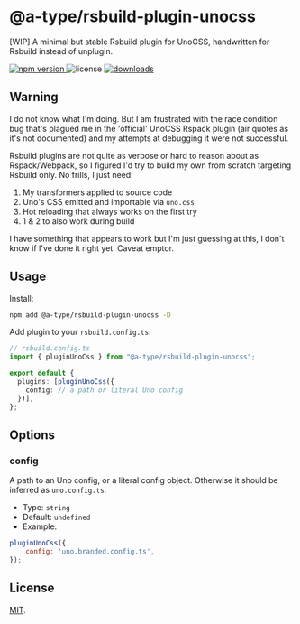 # @a-type/rsbuild-plugin-unocss

[WIP] A minimal but stable Rsbuild plugin for UnoCSS, handwritten for Rsbuild instead of unplugin.

<p>
  <a href="https://npmjs.com/package/@-type/rsbuild-plugin-unocss">
   <img src="https://img.shields.io/npm/v/rsbuild-plugin-unocss?style=flat-square&colorA=564341&colorB=EDED91" alt="npm version" />
  </a>
  <img src="https://img.shields.io/badge/License-MIT-blue.svg?style=flat-square&colorA=564341&colorB=EDED91" alt="license" />
  <a href="https://npmcharts.com/compare/@a-type/rsbuild-plugin-unocss?minimal=true"><img src="https://img.shields.io/npm/dm/@a-type/rsbuild-plugin-unocss.svg?style=flat-square&colorA=564341&colorB=EDED91" alt="downloads" /></a>
</p>

## Warning

I do not know what I'm doing. But I am frustrated with the race condition bug that's plagued me in the 'official' UnoCSS Rspack plugin (air quotes as it's not documented) and my attempts at debugging it were not successful.

Rsbuild plugins are not quite as verbose or hard to reason about as Rspack/Webpack, so I figured I'd try to build my own from scratch targeting Rsbuild only. No frills, I just need:

1. My transformers applied to source code
2. Uno's CSS emitted and importable via `uno.css`
3. Hot reloading that always works on the first try
4. 1 & 2 to also work during build

I have something that appears to work but I'm just guessing at this, I don't know if I've done it right yet. Caveat emptor.

## Usage

Install:

```bash
npm add @a-type/rsbuild-plugin-unocss -D
```

Add plugin to your `rsbuild.config.ts`:

```ts
// rsbuild.config.ts
import { pluginUnoCss } from "@a-type/rsbuild-plugin-unocss";

export default {
  plugins: [pluginUnoCss({
    config: // a path or literal Uno config
  })],
};
```

## Options

### config

A path to an Uno config, or a literal config object. Otherwise it should be inferred as `uno.config.ts`.

- Type: `string`
- Default: `undefined`
- Example:

```js
pluginUnoCss({
	config: 'uno.branded.config.ts',
});
```

## License

[MIT](./LICENSE).
